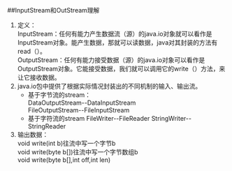##InputStream和OutStream理解  
1. 定义：  
   InputStream：任何有能力产生数据流（源）的java.io对象就可以看作是InputStream对象。能产生数据，那就可以读数据，java对其封装的方法有read（）。  
   OutputStream：任何有能力接受数据（源）的java.io对象可以看作是OutputStream对象。它能接受数据，我们就可以调用它的write（）方法，来让它接收数据。
2. java.io包中提供了根据实际情况封装出的不同机制的输入、输出流。  
   * 基于字节流的stream：  
     DataOutputStream--DataInputStream  
     FileOutputStream--FileInputStream
   * 基于字符流的stream
     FileWriter--FileReader
     StringWriter--StringReader
3. 输出数据：  
   void write(int b)往流中写一个字节b  
   void write(byte b[])往流中写一个字节数组b  
   void write(byte b[],int off,int len)
   
